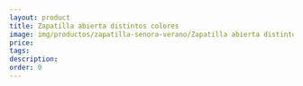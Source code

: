 ```yaml
---
layout: product
title: Zapatilla abierta distintos colores
image: img/productos/zapatilla-senora-verano/Zapatilla abierta distintos colores.jpeg
price: 
tags: 
description: 
order: 0
---
```

